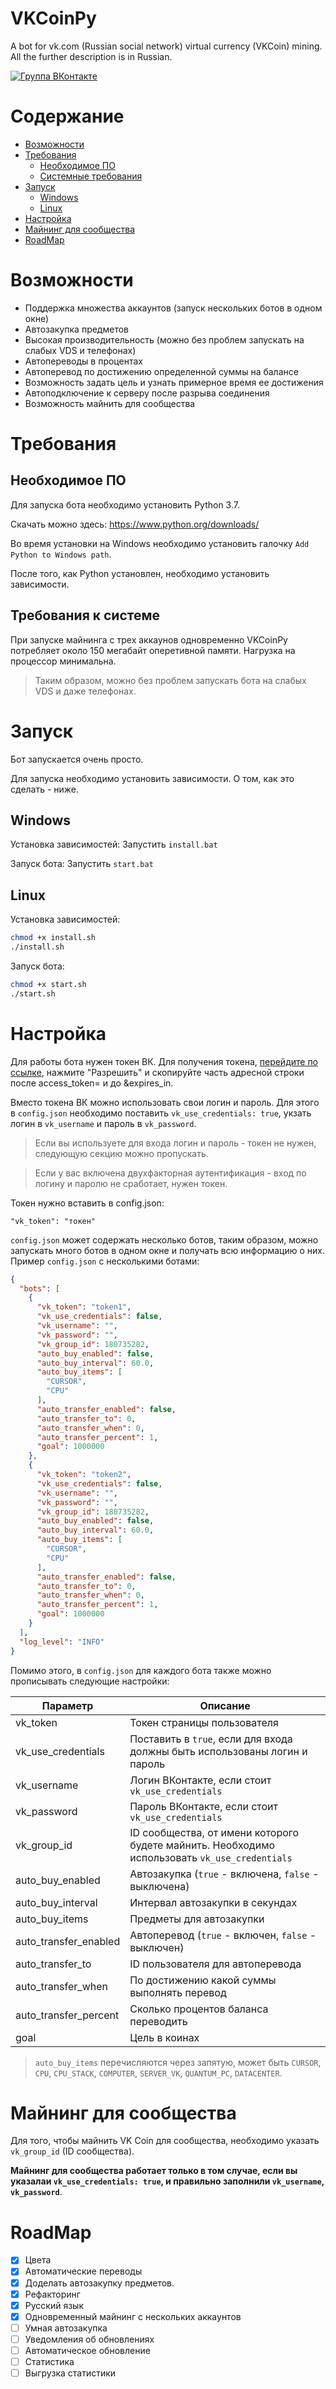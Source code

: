 # VKCoinPy
A bot for vk.com (Russian social network) virtual currency (VKCoin) mining. All the further description is in Russian.

[![Группа ВКонтакте](https://img.shields.io/badge/%D0%93%D1%80%D1%83%D0%BF%D0%BF%D0%B0%20VK-VKCoinPy-green.svg)](https://vk.com/vkcoinpy)

 # Содержание
 - [Возможности](#features)
 - [Требования](#requirements)
    - [Необходимое ПО](#soft-requirements)
    - [Системные требования](#system-requirements)
 - [Запуск](#setup)
    - [Windows](#setup-windows) 
    - [Linux](#setup-linux) 
 - [Настройка](#config)
 - [Майнинг для сообщества](#public-mining)
 - [RoadMap](#roadmap)


<a name = "features"/>

# Возможности
- Поддержка множества аккаунтов (запуск нескольких ботов в одном окне)
- Автозакупка предметов
- Высокая производительность (можно без проблем запускать на слабых VDS и телефонах)
- Автопереводы в процентах
- Автоперевод по достижению определенной суммы на балансе
- Возможность задать цель и узнать примерное время ее достижения
- Автоподключение к серверу после разрыва соединения
- Возможность майнить для сообщества

<a name = "requirements"/>

# Требования

<a name = "soft-requirements"/>

## Необходимое ПО
Для запуска бота необходимо установить Python 3.7.

Скачать можно здесь:
https://www.python.org/downloads/

Во время установки на Windows необходимо установить галочку `Add Python to Windows path`.

После того, как Python установлен, необходимо установить зависимости. 

<a name = "system-requirements"/>

## Требования к системе
При запуске майнинга с трех аккаунов одновременно VKCoinPy потребляет около 150
мегабайт оперетивной памяти. Нагрузка на процессор минимальна. 

> Таким образом, можно без проблем запускать бота на слабых VDS и даже телефонах.

<a name = "setup"/>

# Запуск
Бот запускается очень просто. 

Для запуска необходимо установить зависимости. О том, как это сделать - ниже. 

<a name = "setup-windows"/>

## Windows
Установка зависимостей: 
Запустить `install.bat`

Запуск бота:
Запустить `start.bat`

<a name = "setup-linux"/>

## Linux
Установка зависимостей: 
```bash
chmod +x install.sh
./install.sh
```

Запуск бота:
```bash
chmod +x start.sh
./start.sh
```

<a name = "config"/>

# Настройка
Для работы бота нужен токен ВК. 
Для получения токена, [перейдите по ссылке](https://vk.cc/9f4IXA), нажмите "Разрешить" и скопируйте часть адресной строки после access_token= и до &expires_in.

Вместо токена ВК можно использовать свои логин и пароль.
Для этого в `config.json` необходимо поставить `vk_use_credentials: true`, укзать логин в 
`vk_username` и пароль в `vk_password`. 

> Если вы используете для входа логин и пароль - токен не нужен, 
следующую секцию можно пропускать. 

> Если у вас включена двухфакторная аутентификация - вход по логину
и паролю не сработает, нужен токен.



Токен нужно вставить в config.json:

```
"vk_token": "токен"
```


`config.json` может содержать несколько ботов, таким образом, можно
запускать много ботов в одном окне и получать всю информацию о них.
Пример `config.json` с несколькими ботами:

```json
{
  "bots": [
    {
      "vk_token": "token1",
      "vk_use_credentials": false,
      "vk_username": "",
      "vk_password": "",
      "vk_group_id": 180735282,
      "auto_buy_enabled": false,
      "auto_buy_interval": 60.0,
      "auto_buy_items": [
        "CURSOR",
        "CPU"
      ],
      "auto_transfer_enabled": false,
      "auto_transfer_to": 0,
      "auto_transfer_when": 0,
      "auto_transfer_percent": 1,
      "goal": 1000000
    },
    {
      "vk_token": "token2",
      "vk_use_credentials": false,
      "vk_username": "",
      "vk_password": "",
      "vk_group_id": 180735282,
      "auto_buy_enabled": false,
      "auto_buy_interval": 60.0,
      "auto_buy_items": [
        "CURSOR",
        "CPU"
      ],
      "auto_transfer_enabled": false,
      "auto_transfer_to": 0,
      "auto_transfer_when": 0,
      "auto_transfer_percent": 1,
      "goal": 1000000
    }
  ],
  "log_level": "INFO"
}
```

Помимо этого, в `config.json` для каждого бота также можно прописывать следующие настройки: 

| Параметр              | Описание                                                                                      |
|-----------------------|-----------------------------------------------------------------------------------------------|
| vk_token              | Токен страницы пользователя                                                                   |
| vk_use_credentials    | Поставить в `true`, если для входа должны быть использованы логин и пароль                    |
| vk_username           | Логин ВКонтакте, если стоит `vk_use_credentials`                                              |
| vk_password           | Пароль ВКонтакте, если стоит `vk_use_credentials`                                             |
| vk_group_id           | ID сообщества, от имени которого будете майнить. Необходимо использовать `vk_use_credentials` |
| auto_buy_enabled      | Автозакупка (`true` - включена, `false` - выключена)                                          |
| auto_buy_interval     | Интервал автозакупки в секундах                                                               |
| auto_buy_items        | Предметы для автозакупки                                                                      |
| auto_transfer_enabled | Автоперевод (`true` - включен, `false` - выключен)                                            |
| auto_transfer_to      | ID пользователя для автоперевода                                                              |
| auto_transfer_when    | По достижению какой суммы выполнять перевод                                                   |
| auto_transfer_percent | Сколько процентов баланса переводить                                                          |
| goal                  | Цель в коинах                                                                                 |


> `auto_buy_items` перечисляются через запятую, может быть `CURSOR`, `CPU`, `CPU_STACK`, `COMPUTER`, `SERVER_VK`, `QUANTUM_PC`, `DATACENTER`. 


<a name = "public-mining"/>

# Майнинг для сообщества
Для того, чтобы майнить VK Coin для сообщества, необходимо указать `vk_group_id` (ID сообщества).

**Майнинг для сообщества работает только в том случае, если вы указалаи `vk_use_credentials: true`,
и правильно заполнили `vk_username`, `vk_password`**.

<a name = "roadmap"/>

# RoadMap
- [X] Цвета
- [X] Автоматические переводы
- [X] Доделать автозакупку предметов.
- [X] Рефакторинг
- [X] Русский язык
- [X] Одновременный майнинг с нескольких аккаунтов
- [ ] Умная автозакупка
- [ ] Уведомления об обновлениях
- [ ] Автоматическое обновление
- [ ] Статистика
- [ ] Выгрузка статистики